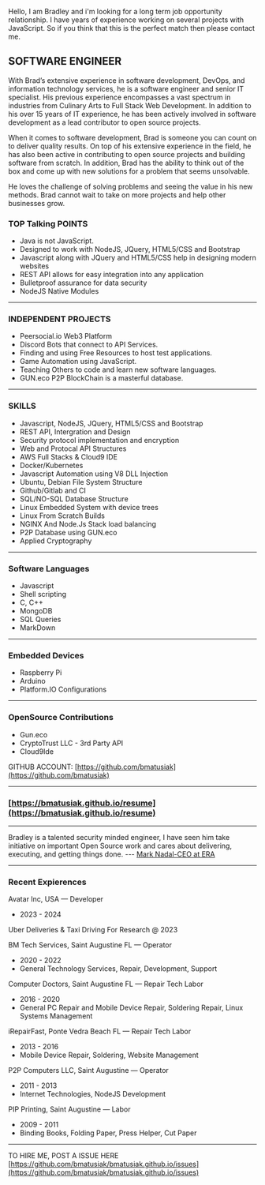 <style> .markdown-body{ font-size:12px }</style>

<!-- # Bradley Matusiak -->
Hello, I am Bradley and i'm looking for a long term job opportunity relationship.
I have years of experience working on several projects with JavaScript. So if you think that this is the perfect match then please contact me.

## SOFTWARE ENGINEER

With Brad’s extensive experience in software development, DevOps, and information technology services, he is a software engineer and senior IT specialist. His previous experience encompasses a vast spectrum in industries from Culinary Arts to Full Stack Web Development. In addition to his over 15 years of IT experience, he has been actively involved in software development as a lead contributor to open source projects.

When it comes to software development, Brad is someone you can count on to deliver quality results. On top of his extensive experience in the field, he has also been active in contributing to open source projects and building software from scratch. In addition, Brad has the ability to think out of the box and come up with new solutions for a problem that seems unsolvable. 

He loves the challenge of solving problems and seeing the value in his new methods. Brad cannot wait to take on more projects and help other businesses grow.

### TOP Talking POINTS

- Java is not JavaScript.
- Designed to work with NodeJS, JQuery, HTML5/CSS and Bootstrap
- Javascript along with JQuery and HTML5/CSS help in designing modern websites
- REST API allows for easy integration into any application
- Bulletproof assurance for data security
- NodeJS Native Modules

---

<div style="page-break-after: always;"></div>

### INDEPENDENT PROJECTS
- Peersocial.io Web3 Platform
- Discord Bots that connect to API Services. 
- Finding and using Free Resources to host test applications.
- Game Automation using JavaScript.
- Teaching Others to code and learn new software languages.
- GUN.eco P2P BlockChain is a masterful database.

---

### SKILLS
- Javascript, NodeJS, JQuery, HTML5/CSS and Bootstrap 
- REST API, Intergration and Design
- Security protocol implementation and encryption
- Web and Protocal API Structures 
- AWS Full Stacks & Cloud9 IDE
- Docker/Kubernetes
- Javascript Automation using V8 DLL Injection
- Ubuntu, Debian File System Structure
- Github/Gitlab and CI
- SQL/NO-SQL Database Structure
- Linux Embedded  System with device trees
- Linux From Scratch Builds
- NGINX And Node.Js Stack load balancing
- P2P Database using GUN.eco
- Applied Cryptography

---

<div style="page-break-after: always;"></div>

### Software Languages
- Javascript
- Shell scripting
- C, C++
- MongoDB
- SQL Queries 
- MarkDown

---

### Embedded Devices
- Raspberry Pi
- Arduino
- Platform.IO Configurations

---

### OpenSource Contributions

- Gun.eco
- CryptoTrust LLC - 3rd Party API
- Cloud9Ide

GITHUB ACCOUNT:  [https://github.com/bmatusiak](https://github.com/bmatusiak)

---

### [https://bmatusiak.github.io/resume](https://bmatusiak.github.io/resume)

---

Bradley is a talented security minded engineer, I have seen him take initiative on important Open Source work and cares about delivering, executing, and getting things done.   --- [Mark Nadal-CEO at ERA](https://github.com/amark)

---

### Recent Expierences 

Avatar Inc, USA — Developer
- 2023 - 2024
<!-- - React -->

Uber Deliveries & Taxi Driving For Research @ 2023

BM Tech Services, Saint Augustine FL — Operator
- 2020 - 2022
- General Technology Services, Repair, Development, Support

Computer Doctors, Saint Augustine FL — Repair Tech Labor
- 2016 - 2020
- General PC Repair and Mobile Device Repair, Soldering Repair, Linux Systems Management


iRepairFast, Ponte Vedra Beach FL — Repair Tech Labor
- 2013 - 2016
- Mobile Device Repair, Soldering, Website Management


P2P Computers LLC, Saint Augustine — Operator
- 2011 -  2013
- Internet Technologies, NodeJS Development


PIP Printing, Saint Augustine — Labor
- 2009 - 2011
- Binding Books, Folding Paper, Press Helper, Cut Paper

---

TO HIRE ME, POST A ISSUE HERE [https://github.com/bmatusiak/bmatusiak.github.io/issues](https://github.com/bmatusiak/bmatusiak.github.io/issues)
